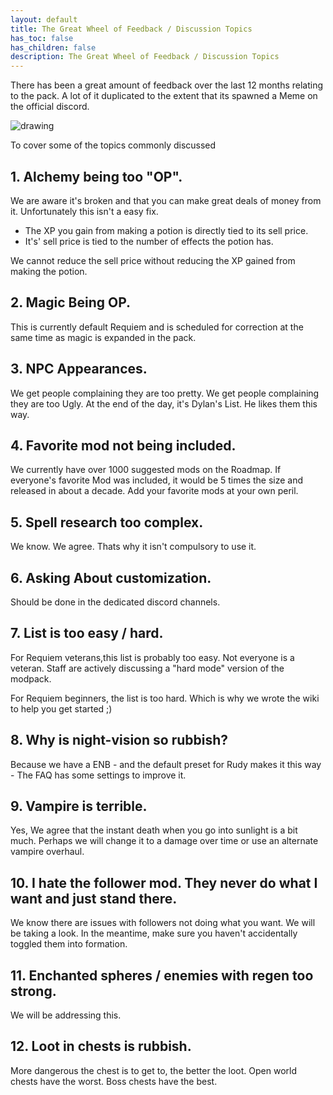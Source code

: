 ```yaml
---
layout: default
title: The Great Wheel of Feedback / Discussion Topics
has_toc: false
has_children: false
description: The Great Wheel of Feedback / Discussion Topics
---
```



There has been a great amount of feedback over the last 12 months relating to the pack. A lot of it duplicated to the extent that its spawned a Meme on the official discord.

<img src="https://wiki.wildlandermod.com/Assets/wheel_of_topics_4.0.png" alt="drawing" />

To cover some of the topics commonly discussed

##  1. Alchemy being too "OP".

We are aware it's broken and that you can make great deals of money from it. Unfortunately this isn't a easy fix. 

- The XP you gain from making a potion is directly tied to its sell price.
- It's' sell price is tied to the number of effects the potion has.

We cannot reduce the sell price without reducing the XP gained from making the potion.  

## 2. Magic Being OP.

This is currently default Requiem and is scheduled for correction at the same time as magic is expanded in the pack.

## 3. NPC Appearances.

We get people complaining they are too pretty. We get people complaining they are too Ugly. At the end of the day, it's Dylan's List. He likes them this way. 

## 4. Favorite mod not being included.

We currently have over 1000 suggested mods on the Roadmap. If everyone's favorite Mod was included, it would be 5 times the size and released in about a decade.
Add your favorite mods at your own peril.

## 5. Spell research too complex.

We know. We agree. Thats why it isn't compulsory to use it.

## 6. Asking About customization.

Should be done in the dedicated discord channels.

## 7. List is too easy / hard.

For Requiem veterans,this list is probably too easy. Not everyone is a veteran. Staff are actively discussing a "hard mode" version of the modpack.

For Requiem beginners, the list is too hard. Which is why we wrote the wiki to help you get started ;)

## 8. Why is night-vision so rubbish?

Because we have a ENB - and the default preset for Rudy makes it this way - The FAQ has some settings to improve it.

## 9. Vampire is terrible.

Yes, We agree that the instant death when you go into sunlight is a bit much. Perhaps we will change it to a damage over time or use an alternate vampire overhaul.

## 10. I hate the follower mod. They never do what I want and just stand there.

We know there are issues with followers not doing what you want. We will be taking a look. In the meantime, make sure you haven't accidentally toggled them into formation.

## 11. Enchanted spheres / enemies with regen too strong.

We will be addressing this.

## 12. Loot in chests is rubbish.

More dangerous the chest is to get to, the better the loot. Open world chests have the worst. Boss chests have the best.